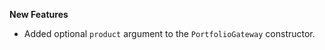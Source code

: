 **New Features**

* Added optional ```product``` argument to the ```PortfolioGateway``` constructor.
